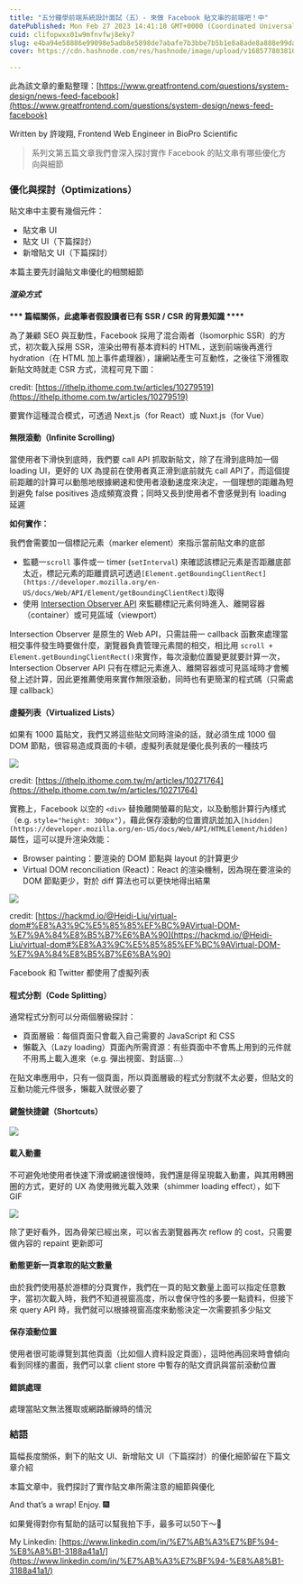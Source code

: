 ```yaml
---
title: "五分鐘學前端系統設計面試（五）- 來做 Facebook 貼文串的前端吧！中"
datePublished: Mon Feb 27 2023 14:41:18 GMT+0000 (Coordinated Universal Time)
cuid: clifopwxx01w9mfnvfwj8eky7
slug: e4ba94e58886e99098e5adb8e5898de7abafe7b3bbe7b5b1e8a8ade8a888e99da2e8a9a6-e4ba94-e4be86e5819a-facebook-e8b2bce69687e4b8b2e79a84e5898de7abafe590a7-e4b8ad-fd2fb34bde19
cover: https://cdn.hashnode.com/res/hashnode/image/upload/v1685778038103/bded0bf6-eb34-485c-bc61-19ef22edfe4b.png

---
```


此為該文章的重點整理：[https://www.greatfrontend.com/questions/system-design/news-feed-facebook](https://www.greatfrontend.com/questions/system-design/news-feed-facebook)

Written by 許竣翔, Frontend Web Engineer in BioPro Scientific

> 系列文第五篇文章我們會深入探討實作 Facebook 的貼文串有哪些優化方向與細節

### 優化與探討（Optimizations）

貼文串中主要有幾個元件：

*   貼文串 UI
*   貼文 UI（下篇探討）
*   新增貼文 UI（下篇探討）

本篇主要先討論貼文串優化的相關細節

#### ***渲染方式***

**\*\*\* 篇幅關係，此處筆者假設讀者已有 SSR / CSR 的背景知識 \*\*\*\***

為了兼顧 SEO 與互動性，Facebook 採用了混合兩者（Isomorphic SSR）的方式，初次載入採用 SSR，渲染出帶有基本資料的 HTML，送到前端後再進行 hydration（在 HTML 加上事件處理器），讓網站產生可互動性，之後往下滑獲取新貼文時就走 CSR 方式，流程可見下圖：

credit: [https://ithelp.ithome.com.tw/articles/10279519](https://ithelp.ithome.com.tw/articles/10279519)

要實作這種混合模式，可透過 Next.js（for React）或 Nuxt.js（for Vue）

#### 無限滾動（Infinite Scrolling)

當使用者下滑快到底時，我們要 call API 抓取新貼文，除了在滑到底時加一個 loading UI，更好的 UX 為提前在使用者真正滑到底前就先 call API了，而這個提前距離的計算可以動態地根據網速和使用者滾動速度來決定，一個理想的距離為短到避免 false positives 造成頻寬浪費；同時又長到使用者不會感覺到有 loading 延遲

**如何實作：**

我們會需要加一個標記元素（marker element）來指示當前貼文串的底部

*   監聽一`scroll` 事件或一 timer (`setInterval`) 來確認該標記元素是否距離底部太近，標記元素的距離資訊可透過`[Element.getBoundingClientRect](https://developer.mozilla.org/en-US/docs/Web/API/Element/getBoundingClientRect)`取得
*   使用 [Intersection Observer API](https://developer.mozilla.org/en-US/docs/Web/API/Intersection_Observer_API) 來監聽標記元素何時進入、離開容器（container）或可見區域（viewport）

Intersection Observer 是原生的 Web API，只需註冊一 callback 函數來處理當相交事件發生時要做什麼，瀏覽器負責管理元素間的相交，相比用 `scroll + Element.getBoundingClientRect()`來實作，每次滾動位置變更就要計算一次，Intersection Observer API 只有在標記元素進入、離開容器或可見區域時才會觸發上述計算，因此更推薦使用來實作無限滾動，同時也有更簡潔的程式碼（只需處理 callback）

#### 虛擬列表（Virtualized Lists）

如果有 1000 篇貼文，我們又將這些貼文同時渲染的話，就必須生成 1000 個 DOM 節點，很容易造成頁面的卡頓，虛擬列表就是優化長列表的一種技巧

![](https://cdn.hashnode.com/res/hashnode/image/upload/v1685778028771/4a741e3f-5450-49da-adf9-e56db9ab961b.png)

credit: [https://ithelp.ithome.com.tw/m/articles/10271764](https://ithelp.ithome.com.tw/m/articles/10271764)

實務上，Facebook 以空的 `<div>` 替換離開螢幕的貼文，以及動態計算行內樣式（e.g. `style="height: 300px"`），藉此保存滾動的位置資訊並加入`[hidden](https://developer.mozilla.org/en-US/docs/Web/API/HTMLElement/hidden)`屬性，這可以提升渲染效能：

*   Browser painting：要渲染的 DOM 節點與 layout 的計算更少
*   Virtual DOM reconciliation (React)：React 的渲染機制，因為現在要渲染的 DOM 節點更少，對於 diff 算法也可以更快地得出結果

![](https://cdn.hashnode.com/res/hashnode/image/upload/v1685778030967/8c27048b-d5fe-4974-8d77-0d1a21822c62.png)

credit: [https://hackmd.io/@Heidi-Liu/virtual-dom#%E8%A3%9C%E5%85%85%EF%BC%9AVirtual-DOM-%E7%9A%84%E8%B5%B7%E6%BA%90](https://hackmd.io/@Heidi-Liu/virtual-dom#%E8%A3%9C%E5%85%85%EF%BC%9AVirtual-DOM-%E7%9A%84%E8%B5%B7%E6%BA%90)

Facebook 和 Twitter 都使用了虛擬列表

#### 程式分割（Code Splitting）[​](https://www.greatfrontend.com/questions/system-design/news-feed-facebook#code-splitting-javascript-for-faster-performance "Direct link to Code Splitting JavaScript for Faster Performance")

通常程式分割可以分兩個層級探討：

*   頁面層級：每個頁面只會載入自己需要的 JavaScript 和 CSS
*   懶載入（Lazy loading）頁面內所需資源：有些頁面中不會馬上用到的元件就不用馬上載入進來（e.g. 彈出視窗、對話窗…）

在貼文串應用中，只有一個頁面，所以頁面層級的程式分割就不太必要，但貼文的互動功能元件很多，懶載入就很必要了

#### 鍵盤快捷鍵（Shortcuts）[​](https://www.greatfrontend.com/questions/system-design/news-feed-facebook#keyboard-shortcuts "Direct link to Keyboard Shortcuts")

![](https://cdn.hashnode.com/res/hashnode/image/upload/v1685778033273/61040110-d187-4be9-94b6-9f01bcec63f8.png)

#### 載入動畫[​](https://www.greatfrontend.com/questions/system-design/news-feed-facebook#loading-indicators "Direct link to Loading Indicators")

不可避免地使用者快速下滑或網速很慢時，我們還是得呈現載入動畫，與其用轉圈圈的方式，更好的 UX 為使用微光載入效果（shimmer loading effect），如下 GIF

![](https://cdn.hashnode.com/res/hashnode/image/upload/v1685778035789/bd08f613-7c64-4d0a-a719-a25bb8dc21ee.gif)

除了更好看外，因為骨架已經出來，可以省去瀏覽器再次 reflow 的 cost，只需要做內容的 repaint 更新即可

#### 動態更新一頁拿取的貼文數量

由於我們使用基於游標的分頁實作，我們在一頁的貼文數量上面可以指定任意數字，當初次載入時，我們不知道視窗高度，所以會保守性的多要一點資料，但接下來 query API 時，我們就可以根據視窗高度來動態決定一次需要抓多少貼文

#### 保存滾動位置[​](https://www.greatfrontend.com/questions/system-design/news-feed-facebook#preserving-feed-scroll-position "Direct link to Preserving Feed Scroll Position")

使用者很可能導覽到其他頁面（比如個人資料設定頁面），這時他再回來時會傾向看到同樣的畫面，我們可以拿 client store 中暫存的貼文資訊與當前滾動位置

#### 錯誤處理[​](https://www.greatfrontend.com/questions/system-design/news-feed-facebook#error-states "Direct link to Error States")

處理當貼文無法獲取或網路斷線時的情況

### 結語

篇幅長度關係，剩下的貼文 UI、新增貼文 UI（下篇探討）的優化細節留在下篇文章介紹

本篇文章中，我們探討了實作貼文串所需注意的細節與優化

And that’s a wrap! Enjoy. 🎆

如果覺得對你有幫助的話可以幫我拍下手，最多可以50下～👏

My Linkedin: [https://www.linkedin.com/in/%E7%AB%A3%E7%BF%94-%E8%A8%B1-3188a41a1/](https://www.linkedin.com/in/%E7%AB%A3%E7%BF%94-%E8%A8%B1-3188a41a1/)